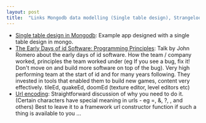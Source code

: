 ```yaml
---
layout: post
title:  "Links Mongodb data modelling (Single table design), Strangeloop id software"
---
```


* [Single table design in Mongodb](https://www.mongodb.com/developer/languages/java/java-single-collection-springpart1/): Example app designed with a single table design in mongo.
* [The Early Days of id Software: Programming Principles](https://www.youtube.com/watch?v=IzqdZAYcwfY): Talk by John Romero about the early days of id software. How the team / company worked, principles the team worked under (eg If you see a bug, fix it! Don't move on and build more software on top of the bug). Very high performing team at the start of id and for many years following. They invested in tools that enabled them to build new games, content very effectively. tileEd, quakeEd, doomEd (texture editor, level editors etc)
* [Url encoding](https://stackoverflow.com/questions/4007969/application-x-www-form-urlencoded-or-multipart-form-data/4073451#4073451): Straightforward discussion of why you need to do it. (Certain characters have special meaning in urls - eg =, &, ?, <space>, and others) Best to leave it to a framework url constructor function if such a thing is available to you ...
